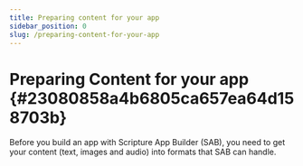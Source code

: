 ```yaml
---
title: Preparing content for your app
sidebar_position: 0
slug: /preparing-content-for-your-app
---
```




# Preparing Content for your app {#23080858a4b6805ca657ea64d158703b}


Before you build an app with Scripture App Builder (SAB), you need to get your content (text, images and audio) into formats that SAB can handle.

